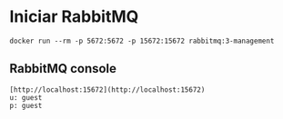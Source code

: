 # Iniciar RabbitMQ
    docker run --rm -p 5672:5672 -p 15672:15672 rabbitmq:3-management

## RabbitMQ console
    [http://localhost:15672](http://localhost:15672)
    u: guest
    p: guest